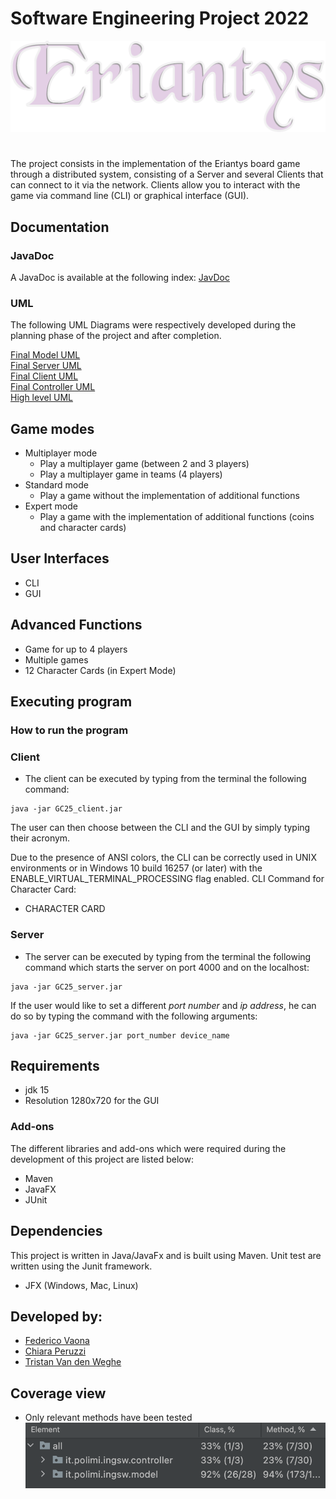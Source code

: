 # Software Engineering Project 2022 


![alt text](src/main/resources/images/Logo_Eriantys.png)
#

The project consists in the implementation of the Eriantys board game through a distributed system, consisting of a Server and several Clients that can connect to it via the network. Clients allow you to interact with the game via command line (CLI) or graphical interface (GUI).
## Documentation

### JavaDoc
A JavaDoc is available at the following index:
[JavDoc](deliverables/JavaDoc)

### UML
The following UML Diagrams were respectively developed during the planning phase of the project and after completion.

[Final Model UML](deliverables/UML/model_initialUML.jpg)     
[Final Server UML](deliverables/UML/Server_finalUML.jpg)    
[Final Client UML](deliverables/UML/Client_finalUML.jpg)  
[Final Controller UML](deliverables/UML/Controller_finalUML.jpg)  
[High level UML](deliverables/UML/ingsw.png)

## Game modes
* Multiplayer mode
    * Play a multiplayer game (between 2 and 3 players)
    * Play a multiplayer game in teams (4 players)
* Standard mode
    * Play a game without the implementation of additional functions
* Expert mode
    * Play a game with the implementation of additional functions (coins and character cards)
  

## User Interfaces
* CLI
* GUI

## Advanced Functions

* Game for up to 4 players
* Multiple games
* 12 Character Cards (in Expert Mode)

## Executing program

### How to run the program

### Client
* The client can be executed by typing from the terminal the following command:
```
java -jar GC25_client.jar
```
The user can then choose between the CLI and the GUI by simply typing their acronym.

Due to the presence of ANSI colors, the CLI can be correctly used in UNIX environments or in Windows 10 build 16257 (or later) with the ENABLE_VIRTUAL_TERMINAL_PROCESSING flag enabled.
CLI Command for Character Card: 
- CHARACTER CARD 

### Server
* The server can be executed by typing from the terminal the following command which starts the server on port 4000 and on the localhost:
```
java -jar GC25_server.jar
```
If the user would like to set a different _port number_ and _ip address_, he can do so by typing the command with the following arguments:
```
java -jar GC25_server.jar port_number device_name
```

## Requirements
* jdk 15
* Resolution 1280x720 for the GUI 

### Add-ons
The different libraries and add-ons which were required during the development of this project are listed below:
- Maven
- JavaFX
- JUnit


## Dependencies
This project is written in Java/JavaFx and is built using Maven. Unit test are written using the Junit framework.
* JFX (Windows, Mac, Linux)

## Developed by:

* [Federico Vaona](https://github.com/Federicovaona)
* [Chiara Peruzzi](https://github.com/pchiara)
* [Tristan Van den Weghe](https://github.com/Trito99)

## Coverage view

* Only relevant methods have been tested
  ![corevage image](deliverables/Images/coverage_test.jpg "coverage")





